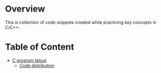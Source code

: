 # Overview
 
 This is collection of code snippets created while practicing key concepts in C/C++.

# Table of Content

- [C program latout](./C%20program%20layout/)
  - [Code distribution](./C%20program%20layout/distribution.c)
